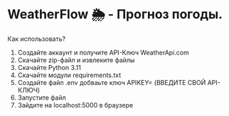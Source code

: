 # WeatherFlow 🌦 - Прогноз погоды.

Как использовать?

1. Создайте аккаунт и получите API-Ключ WeatherApi.com
2. Скачайте zip-файл и извлеките файлы
3. Скачайте Python 3.11
4. Скачайте модули requirements.txt
5. Создайте файл .env добваьте ключ APIKEY= (ВВЕДИТЕ СВОЙ API-КЛЮЧ)
6. Запустите файл
7. Зайдите на localhost:5000 в браузере
